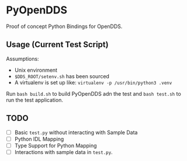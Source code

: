# PyOpenDDS

Proof of concept Python Bindings for OpenDDS.

## Usage (Current Test Script)

Assumptions:
- Unix environment
- `$DDS_ROOT/setenv.sh` has been sourced
- A virtualenv is set up like: `virtualenv -p /usr/bin/python3 .venv`

Run `bash build.sh` to build PyOpenDDS adn the test and `bash test.sh` to run
the test application.

## TODO

- [ ] Basic `test.py` without interacting with Sample Data
- [ ] Python IDL Mapping
- [ ] Type Support for Python Mapping
- [ ] Interactions with sample data in `test.py`.
